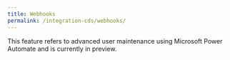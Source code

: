 ```yaml
---
title: Webhooks
permalink: /integration-cds/webhooks/
---
```


<p class="lead">This feature refers to advanced user maintenance using Microsoft Power Automate and is currently in preview.</p>
